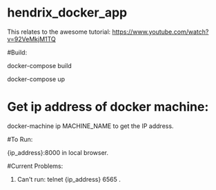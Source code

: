 # hendrix_docker_app

This relates to the awesome tutorial: https://www.youtube.com/watch?v=92VeMkjM1TQ


#Build:

docker-compose build

docker-compose up


# Get ip address of docker machine:

docker-machine ip MACHINE_NAME to get the IP address.


#To Run:

{ip_address}:8000 in local browser.

#Current Problems:

1. Can't run:
    telnet {ip_address} 6565 .

    
